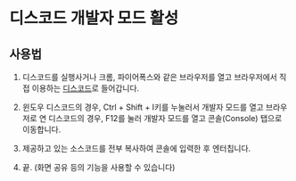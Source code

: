 # 디스코드 개발자 모드 활성

## 사용법

1. 디스코드를 실행사거나 크롬, 파이어폭스와 같은 브라우저를 열고 브라우저에서 직접 이용하는 [디스코드](https://discordapp.com/channels/@me)로 들어갑니다.

2. 윈도우 디스코드의 경우, Ctrl + Shift + I키를 누눌러서 개발자 모드를 열고 브라우저로 연 디스코드의 경우, F12를 눌러 개발자 모드를 열고 콘솔(Console) 탭으로 이동합니다.

3. 제공하고 있는 소스코드를 전부 복사하여 콘솔에 입력한 후 엔터칩니다.

4. 끝. (화면 공유 등의 기능을 사용할 수 있습니다)
